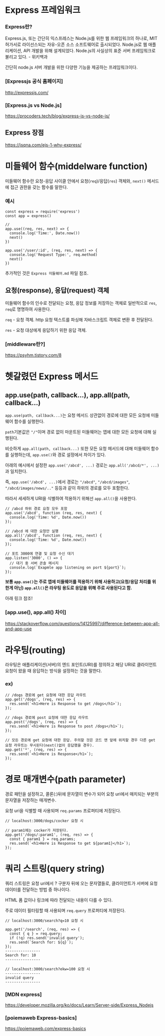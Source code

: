 # Express 프레임워크

### Express란?

Express.js, 또는 간단히 익스프레스는 Node.js를 위한 웹 프레임워크의 하나로, MIT 허가서로 라이선스되는 자유-오픈 소스 소프트웨어로 출시되었다. Node.js로 웹 애플리케이션, API 개발을 위해 설계되었다. Node.js의 사실상의 표준 서버 프레임워크로 불리고 있다. - 위키백과

간단히 node.js 서버 개발을 위한 다양한 기능을 제공하는 프레임워크이다.

<!-- Express 사용 이유? -->

### [Expressjs 공식 홈페이지]
http://expressjs.com/

### [Express.js vs Node.js]
https://procoders.tech/blog/express-js-vs-node-js/


## Express 장점

https://jsqna.com/ejs-1-why-express/


# 미들웨어 함수(middelware function)

미들웨어 함수란 요청-응답 사이클 안에서 요청(`req`)/응답(`res`) 객체와, `next()` 메서드에 접근 권한을 갖는 함수를 말한다. 

### 예시
```
const express = require('express')
const app = express()

// 
app.use((req, res, next) => {
  console.log('Time:', Date.now())
  next()
})

app.use('/user/:id', (req, res, next) => {
  console.log('Request Type:', req.method)
  next()
})
```

추가적인 것은 `Express 미들웨어.md` 파일 참조.

## 요청(response), 응답(request) 객체

미들웨어 함수의 인수로 전달되는 요청, 응답 정보를 저장하는 객체로 일반적으로 `res`, `req`로 명명하여 사용한다.

`req` - 요청 객체. http 요청 텍스트를 파싱해 자바스크립트 객체로 변환 후 전달된다.<br>

`res` - 요청 대상에게 응답하기 위한 응답 객체.<br>


### [middleware란?]

https://psyhm.tistory.com/8


# 헷갈렸던 Express 메서드
## app.use(path, callback...),  app.all(path, callback...)
`app.use(path, callback...)`는 요청 메서드 상관없이 경로에 대한 모든 요청에 미들웨어 함수를 실행한다.

`path`기본값은 `"/"`이며 경로 없이 마운트된 미들웨어는 앱에 대한 모든 요청에 ​​대해 실행된다.

비슷하게 `app.all(path, callback...)` 또한 모든 요청 메서드에 대해 미들웨어 함수를 실행하는데, `app.use()`와 경로 설정에서 차이가 있다.

아래의 예시에서 설정한 `app.use('/abcd', ...)` 경로는 `app.all('/abcd/*', ...)`과 일치한다.

즉, `app.use('/abcd', ...)`에서 경로는 `"/abcd"`, `"/abcd/images"`, `"/abcd/images/news/.."` 등등과 같이 하위의 경로를 모두 포함한다. 

따라서 세세하게 URI을 식별하여 적용하기 위해선 `app.all()`을 사용한다.

```
// /abcd 하위 경로 요청 모두 포함
app.use('/abcd', function (req, res, next) {
  console.log('Time: %d', Date.now())
});

// /abcd 에 대한 요청만 실행
app.all('/abcd', function (req, res, next) {
  console.log('Time: %d', Date.now())
});

// 포트 3000에 연결 및 요청 수신 대기
app.listen('3000', () => {
  // 대기 중 서버 콘솔 메시지
  console.log(`Exapmle app listening on port ${port}`);
});
```
**보통 `app.use()`는 주로 앱에 미들웨어를 적용하기 위해 사용하고(요청/응답 처리를 위한게 아닌) `app.all()`은 라우팅 용도로 응답을 위해 주로 사용된다고 함.**

아래 링크 참조!

### [app.use(), app.all() 차이]
https://stackoverflow.com/questions/14125997/difference-between-app-all-and-app-use

# 라우팅(routing)

라우팅은 애플리케이션(서버)의 엔드 포인트(URI)를 정의하고 해당 URI로 클라이언트 요청이 왔을 때 응답하는 방식을 설정하는 것을 말한다.

### ex)

```
// /dogs 경로에 get 요청에 대한 응답 라우트
app.get('/dogs', (req, res) => {
  res.send(`<h1>Here is Response to get /dogs</h1>`);
});

// /dogs 경로에 post 요청에 대한 응답 라우트
app.post('/dogs', (req, res) => {
  res.send(`<h1>Here is Response to post /dogs</h1>`);
});

// 모든 경로에 get 요청에 대한 응답. 주의할 것은 코드 맨 앞에 위치할 경우 다른 get 요청 라우트는 무시된다(next()없이 응답했을 경우).
app.get('*', (req, res) => {
  res.send(`<h1>Here is Response</h1>`);
});
```

# 경로 매개변수(path parameter)

경로 패턴을 설정하고, 콜론(:)뒤에 문자열이 변수가 되어 요청 uri에서 매치되는 부분의 문자열을 저장하는 매개변수.

요청 uri을 식별할 때 사용되며 `req.params` 프로퍼티에 저장된다.

```
// localhost:3000/dogs/cocker 요청 시

// param1에는 cocker가 저장된다.
app.get('/dogs/:param1', (req, res) => {
  const { param1 } = req.params;
  res.send(`<h1>Here is Response to get ${param1}</h1>`);
});
```

# 쿼리 스트링(query string)

쿼리 스트링은 요청 uri에서 ? 구분자 뒤에 오는 문자열들로,
클라이언트가 서버에 요청 데이터를 전달하는 방법 중 하나이다.

HTML 폼 값이나 링크에 따라 전달되는 내용이 다를 수 있다.

주로 데이터 필터링할 때 사용되며 `req.query` 프로퍼티에 저장된다.

```
// localhost:3000/search?q=10 요청 시

app.get('/search', (req, res) => {
  const { q } = req.query;
  if (!q) res.send('invalid query');
  res.send(`Search for: ${q}`);
});
----------------
Search for: 10
----------------

// localhost:3000/search?ekw=100 요청 시
----------------
invalid query
----------------
```

### [MDN express] <br>

https://developer.mozilla.org/ko/docs/Learn/Server-side/Express_Nodejs

### [poiemaweb Express-basics] <br>

https://poiemaweb.com/express-basics



